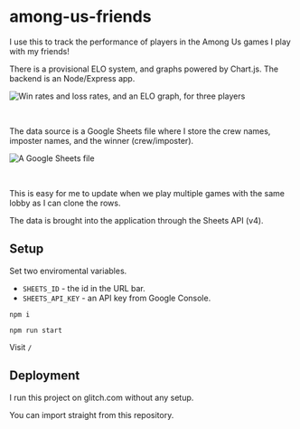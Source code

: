 # among-us-friends

I use this to track the performance of players in the Among Us games I play with my friends!

There is a provisional ELO system, and graphs powered by Chart.js. The backend is an Node/Express app.

![Win rates and loss rates, and an ELO graph, for three players](https://github.com/healeycodes/among-us-friends/blob/main/public/preview.png)

<br>

The data source is a Google Sheets file where I store the crew names, imposter names, and the winner (crew/imposter).

![A Google Sheets file](https://github.com/healeycodes/among-us-friends/blob/main/public/sheets.png)

<br>

This is easy for me to update when we play multiple games with the same lobby as I can clone the rows.

The data is brought into the application through the Sheets API (v4).

## Setup

Set two enviromental variables.

- `SHEETS_ID` - the id in the URL bar.
- `SHEETS_API_KEY` - an API key from Google Console.

`npm i`

`npm run start`

Visit `/`

## Deployment

I run this project on glitch.com without any setup.

You can import straight from this repository.

